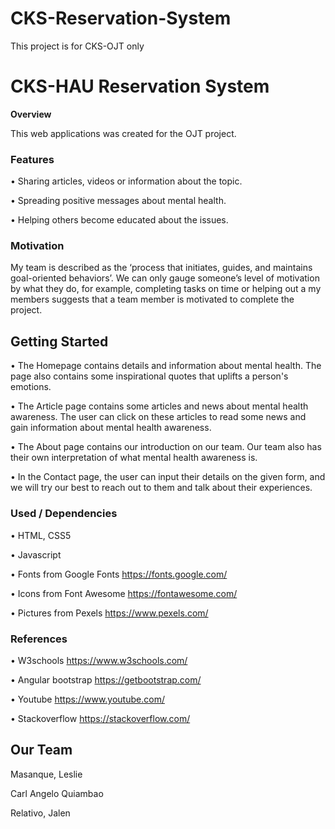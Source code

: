 # CKS-Reservation-System
This project is for CKS-OJT only

**<h1>CKS-HAU Reservation System</h1>**

**Overview**

This web applications was created for the OJT project.


**<h3>Features</h3>**

•	Sharing articles, videos or information about the topic.

•	Spreading positive messages about mental health.

•	Helping others become educated about the issues.

**<h3>Motivation</h3>**

My team is described as the ‘process that initiates, guides, and maintains goal-oriented behaviors’. We can only gauge someone’s level of motivation by what they do, for example, completing tasks on time or helping out a my members suggests that a team member is motivated to complete the project.

**<h2>Getting Started</h2>**

•	The Homepage contains details and information about mental health. The page also contains some inspirational quotes that uplifts a person's emotions.

•	The Article page contains some articles and news about mental health awareness. The user can click on these articles to read some news and gain information about mental health awareness.

•	The About page contains our introduction on our team. Our team also has their own interpretation of what mental health awareness is.

•	In the Contact page, the user can input their details on the given form, and we will try our best to reach out to them and talk about their experiences.

**<h3>Used / Dependencies</h3>**

•	HTML, CSS5

•	Javascript

•	Fonts from Google Fonts https://fonts.google.com/

•	Icons from Font Awesome https://fontawesome.com/

•	Pictures from Pexels https://www.pexels.com/

**<h3>References</h3>**

•	W3schools https://www.w3schools.com/

•	Angular bootstrap https://getbootstrap.com/

•	Youtube https://www.youtube.com/

•	Stackoverflow https://stackoverflow.com/

**<h2>Our Team</h2>**
Masanque, Leslie

Carl Angelo Quiambao

Relativo, Jalen
